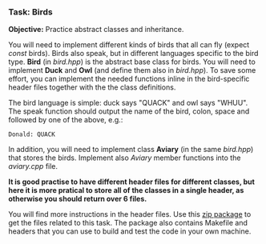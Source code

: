 ### Task: Birds 

**Objective:** Practice abstract classes and inheritance.

You will need to implement different kinds of birds that all can fly
(expect *const* birds). Birds also speak, but in different languages
specific to the bird type. **Bird** (in *bird.hpp*) is the abstract
base class for birds. You will need to implement **Duck** and **Owl** 
(and define them also in *bird.hpp*). To save some
effort, you can implement the needed functions inline in the bird-specific
header files together with the the class definitions.

The bird language is simple: duck says "QUACK" and owl says
"WHUU". The speak function should output the name of the bird, colon,
space and followed by one of the above, e.g.:

`Donald: QUACK`
 
In addition, you will need to implement class **Aviary** (in the same
*bird.hpp*) that stores the birds. Implement also *Aviary* member functions into 
the *aviary.cpp* file.

**It is good practise to have different header files for different classes, but 
here it is more pratical to store all of the classes in a single header, as 
otherwise you should return over 6 files.**

You will find more instructions in the header files.
Use this [zip package](http://src.aalto.fi/cpptasks/M3-bird.zip) to get
the files related to this task. The package also contains Makefile and headers
that you can use to build and test the code in your own machine.

